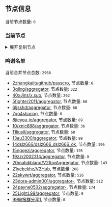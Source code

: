 
## 节点信息
当前节点数量: `0`
### 当前节点
<details>
  <summary>展开复制节点</summary>

    

</details>

### 鸣谢名单
当前合并节点总数: `2968`
- [2zhangkaiitugithub/passcro](https://github.com/zhangkaiitugithub/passcro), 节点数量: `6`
- [3qjlxg/aggregator](https://github.com/qjlxg/aggregator), 节点数量: `322`
- [40xJins/x.sub](https://github.com/0xJins/x.sub), 节点数量: `262`
- [5fighter2011/aggregator](https://github.com/fighter2011/aggregator), 节点数量: `60`
- [6ljsshd/aggregator](https://github.com/ljsshd/aggregator), 节点数量: `60`
- [7go4sharing](https://github.com/go4sharing), 节点数量: `6`
- [8jieyou-io/aggregator](https://github.com/jieyou-io/aggregator), 节点数量: `89`
- [10/xnic888/aggregator](https://github.com/xnic888/aggregator), 节点数量: `36`
- [11liusil/aggregator](https://github.com/liusil/aggregator), 节点数量: `60`
- [13au3300/aggregator](https://github.com/au3300/aggregator), 节点数量: `99`
- [14dslz666/dslz666_dslz666_ok](https://github.com/dslz666/dslz666_dslz666_ok), 节点数量: `196`
- [15nggezi/aggregator](https://github.com/nggezi/aggregator), 节点数量: `195`
- [19zzr2002314/aggregator](https://github.com/zzr2002314/aggregator), 节点数量: `0`
- [20mahdibland/V2RayAggregator](https://github.com/mahdibland/V2RayAggregator), 节点数量: `143`
- [21yebekhe/V2Hub](https://github.com/yebekhe/V2Hub), 节点数量: `208`
- [22skywrt/aggregator](https://github.com/skywrt/aggregator), 节点数量: `526`
- [23dora-admin001/aggregator-](https://github.com/dora-admin001/aggregator-), 节点数量: `512`
- [24payne0502/aggregator-](https://github.com/payne0502/aggregator-), 节点数量: `174`
- [25LightL99/aggregator](https://github.com/LightL99/aggregator), 节点数量: `0`
- [99电报群分享1](https://github.com/cdddbc/getAirport), 节点数量: `0`


